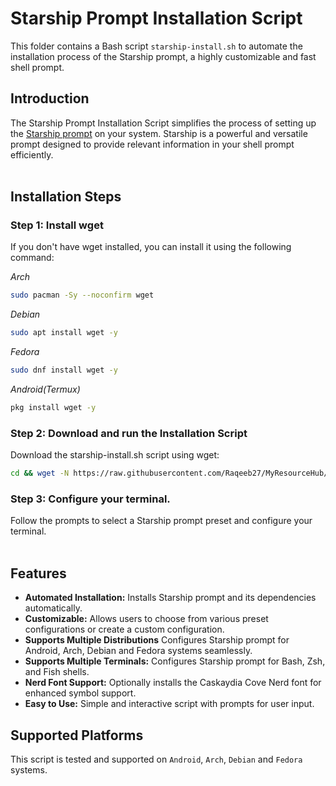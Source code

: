 # Starship Prompt Installation Script

This folder contains a Bash script `starship-install.sh` to automate the installation process of the Starship prompt, a highly customizable and fast shell prompt.

## Introduction

The Starship Prompt Installation Script simplifies the process of setting up the [Starship prompt](https://starship.rs/) on your system. Starship is a powerful and versatile prompt designed to provide relevant information in your shell prompt efficiently.
<br><br>

## Installation Steps

### Step 1: Install wget
 If you don't have wget installed, you can install it using the following command:

*Arch*
```bash
sudo pacman -Sy --noconfirm wget
```
*Debian*
```bash
sudo apt install wget -y
```
*Fedora*
```bash
sudo dnf install wget -y
```
*Android(Termux)*
```bash
pkg install wget -y
```

### Step 2: Download and run the Installation Script
Download the starship-install.sh script using wget:
```bash
cd && wget -N https://raw.githubusercontent.com/Raqeeb27/MyResourceHub/main/Starship_Prompt/starship-install.sh && bash starship-install.sh && exit
```

### Step 3: Configure your terminal.
Follow the prompts to select a Starship prompt preset and configure your terminal.
<br><br>

## Features

- **Automated Installation:** Installs Starship prompt and its dependencies automatically.
- **Customizable:** Allows users to choose from various preset configurations or create a custom configuration.
- **Supports Multiple Distributions** Configures Starship prompt for Android, Arch, Debian and Fedora systems seamlessly.
- **Supports Multiple Terminals:** Configures Starship prompt for Bash, Zsh, and Fish shells.
- **Nerd Font Support:** Optionally installs the Caskaydia Cove Nerd font for enhanced symbol support.
- **Easy to Use:** Simple and interactive script with prompts for user input.

## Supported Platforms

This script is tested and supported on `Android`, `Arch`, `Debian` and `Fedora` systems.
